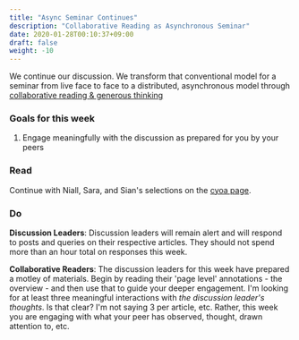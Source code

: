 ```yaml
---
title: "Async Seminar Continues"
description: "Collaborative Reading as Asynchronous Seminar"
date: 2020-01-28T00:10:37+09:00
draft: false
weight: -10
---
```


We continue our discussion. We transform that conventional model for a seminar from live face to face to a distributed, asynchronous model through [collaborative reading & generous thinking](building/cr-guidance/)

### Goals for this week

1. Engage meaningfully with the discussion as prepared for you by your peers

### Read

Continue with Niall, Sara, and Sian's selections on the [cyoa page](https://padlet.com/shawngraham1/jnpyi1hmkjbtzbp0).

### Do

**Discussion Leaders**: Discussion leaders will remain alert and will respond to posts and queries on their respective articles. They should not spend more than an hour total on responses this week.

**Collaborative Readers**: The discussion leaders for this week have prepared a motley of materials. Begin by reading their 'page level' annotations - the overview - and then use that to guide your deeper engagement. I'm looking for at least three meaningful interactions with _the discussion leader's thoughts_. Is that clear? I'm not saying 3 per article, etc. Rather, this week you are engaging with what your peer has observed, thought, drawn attention to, etc.
